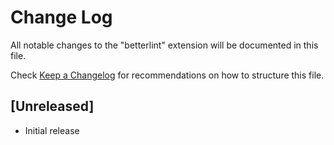 # Change Log

All notable changes to the "betterlint" extension will be documented in this file.

Check [Keep a Changelog](http://keepachangelog.com/) for recommendations on how to structure this file.

## [Unreleased]

- Initial release
